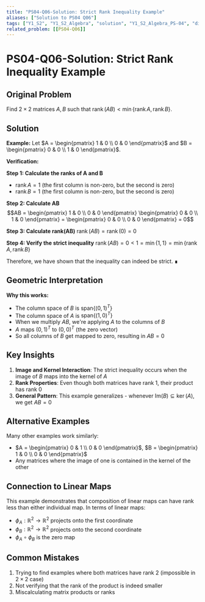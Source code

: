 ```yaml
---
title: "PS04-Q06-Solution: Strict Rank Inequality Example"
aliases: ["Solution to PS04 Q06"]
tags: ["Y1_S2", "Y1_S2_Algebra", "solution", "Y1_S2_Algebra_PS-04", "difficulty-homework", "rank", "matrix-product", "counterexample"]
related_problem: [[PS04-Q06]]
---
```


# PS04-Q06-Solution: Strict Rank Inequality Example

## Original Problem

Find $2 \times 2$ matrices $A, B$ such that $\operatorname{rank}(AB) < \min\{\operatorname{rank} A, \operatorname{rank} B\}$.

## Solution

**Example:**
Let $A = \begin{pmatrix} 1 & 0 \\ 0 & 0 \end{pmatrix}$ and $B = \begin{pmatrix} 0 & 0 \\ 1 & 0 \end{pmatrix}$.

**Verification:**

**Step 1: Calculate the ranks of A and B**
- $\operatorname{rank} A = 1$ (the first column is non-zero, but the second is zero)
- $\operatorname{rank} B = 1$ (the first column is non-zero, but the second is zero)

**Step 2: Calculate AB**
$$AB = \begin{pmatrix} 1 & 0 \\ 0 & 0 \end{pmatrix} \begin{pmatrix} 0 & 0 \\ 1 & 0 \end{pmatrix} = \begin{pmatrix} 0 & 0 \\ 0 & 0 \end{pmatrix} = 0$$

**Step 3: Calculate rank(AB)**
$\operatorname{rank}(AB) = \operatorname{rank}(0) = 0$

**Step 4: Verify the strict inequality**
$\operatorname{rank}(AB) = 0 < 1 = \min\{1, 1\} = \min\{\operatorname{rank} A, \operatorname{rank} B\}$

Therefore, we have shown that the inequality can indeed be strict. ∎

## Geometric Interpretation

**Why this works:**
- The column space of $B$ is $\text{span}\{(0,1)^T\}$
- The column space of $A$ is $\text{span}\{(1,0)^T\}$
- When we multiply $AB$, we're applying $A$ to the columns of $B$
- $A$ maps $(0,1)^T$ to $(0,0)^T$ (the zero vector)
- So all columns of $B$ get mapped to zero, resulting in $AB = 0$

## Key Insights

1. **Image and Kernel Interaction**: The strict inequality occurs when the image of $B$ maps into the kernel of $A$
2. **Rank Properties**: Even though both matrices have rank 1, their product has rank 0
3. **General Pattern**: This example generalizes - whenever $\text{Im}(B) \subseteq \ker(A)$, we get $AB = 0$

## Alternative Examples

Many other examples work similarly:
- $A = \begin{pmatrix} 0 & 1 \\ 0 & 0 \end{pmatrix}$, $B = \begin{pmatrix} 1 & 0 \\ 0 & 0 \end{pmatrix}$
- Any matrices where the image of one is contained in the kernel of the other

## Connection to Linear Maps

This example demonstrates that composition of linear maps can have rank less than either individual map. In terms of linear maps:
- $\phi_A: \mathbb{R}^2 \to \mathbb{R}^2$ projects onto the first coordinate
- $\phi_B: \mathbb{R}^2 \to \mathbb{R}^2$ projects onto the second coordinate
- $\phi_A \circ \phi_B$ is the zero map

## Common Mistakes

1. Trying to find examples where both matrices have rank 2 (impossible in $2 \times 2$ case)
2. Not verifying that the rank of the product is indeed smaller
3. Miscalculating matrix products or ranks
